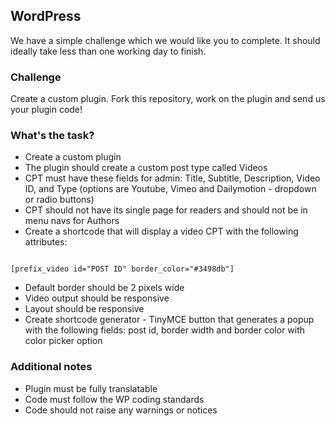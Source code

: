 ## WordPress

We have a simple challenge which we would like you to complete. It should ideally take less than one working day to finish.


### Challenge

Create a custom plugin. Fork this repository, work on the plugin and send us your plugin code!


### What's the task? ###

* Create a custom plugin
* The plugin should create a custom post type called Videos
* CPT must have these fields for admin: Title, Subtitle, Description, Video ID, and Type (options are Youtube, Vimeo and Dailymotion - dropdown or radio buttons)
* CPT should not have its single page for readers and should not be in menu navs for Authors
* Create a shortcode that will display a video CPT with the following attributes:
```

[prefix_video id="POST ID" border_color="#3498db"]
```
* Default border should be 2 pixels wide
* Video output should be responsive
* Layout should be responsive
* Create shortcode generator - TinyMCE button that generates a popup with the following fields: post id, border width and border color with color picker option


### Additional notes ###

* Plugin must be fully translatable
* Code must follow the WP coding standards
* Code should not raise any warnings or notices